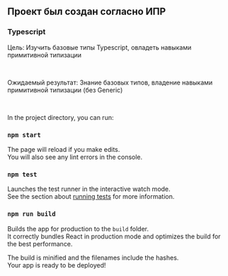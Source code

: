 ## Проект был создан согласно ИПР

### Typescript
   
Цель: Изучить базовые типы Typescript, овладеть навыками примитивной типизации

<br>

Ожидаемый результат: Знание базовых типов, владение навыками примитивной типизации (без Generic)

<br>

In the project directory, you can run:

### `npm start`


The page will reload if you make edits.\
You will also see any lint errors in the console.

### `npm test`

Launches the test runner in the interactive watch mode.\
See the section about [running tests](https://facebook.github.io/create-react-app/docs/running-tests) for more information.

### `npm run build`

Builds the app for production to the `build` folder.\
It correctly bundles React in production mode and optimizes the build for the best performance.

The build is minified and the filenames include the hashes.\
Your app is ready to be deployed!




